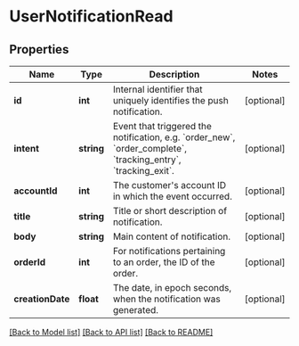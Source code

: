 # UserNotificationRead

## Properties
Name | Type | Description | Notes
------------ | ------------- | ------------- | -------------
**id** | **int** | Internal identifier that uniquely identifies the push notification. | [optional] 
**intent** | **string** | Event that triggered the notification, e.g. &#x60;order_new&#x60;, &#x60;order_complete&#x60;, &#x60;tracking_entry&#x60;, &#x60;tracking_exit&#x60;. | [optional] 
**accountId** | **int** | The customer&#39;s account ID in which the event occurred. | [optional] 
**title** | **string** | Title or short description of notification. | [optional] 
**body** | **string** | Main content of notification. | [optional] 
**orderId** | **int** | For notifications pertaining to an order, the ID of the order. | [optional] 
**creationDate** | **float** | The date, in epoch seconds, when the notification was generated. | [optional] 

[[Back to Model list]](../README.md#documentation-for-models) [[Back to API list]](../README.md#documentation-for-api-endpoints) [[Back to README]](../README.md)


